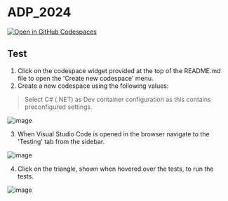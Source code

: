 # ADP_2024

[![Open in GitHub Codespaces](https://github.com/codespaces/badge.svg)](https://codespaces.new/GeoBouwmeester/ADP_2024)

## Test

1. Click on the codespace widget provided at the top of the README.md file to open the 'Create new codespace' menu.
2. Create a new codespace using the following values:
> Select C# (.NET) as Dev container configuration as this contains preconfigured settings.

![image](https://github.com/user-attachments/assets/33565ffa-1a96-40e7-a515-f130ad46665c)

3. When Visual Studio Code is opened in the browser navigate to the 'Testing' tab from the sidebar.

![image](https://github.com/user-attachments/assets/11385b34-df6d-49fa-ac94-6d97e0d3d197)

4. Click on the triangle, shown when hovered over the tests, to run the tests.

![image](https://github.com/user-attachments/assets/98cecabd-2cf8-41f8-9b97-0255fa0c03c5)
